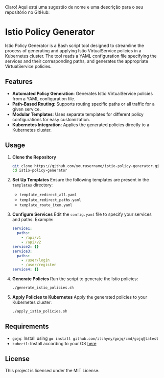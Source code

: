 Claro! Aqui está uma sugestão de nome e uma descrição para o seu repositório no GitHub:

# Istio Policy Generator

Istio Policy Generator is a Bash script tool designed to streamline the process of generating and applying Istio VirtualService policies in a Kubernetes cluster. The tool reads a YAML configuration file specifying the services and their corresponding paths, and generates the appropriate VirtualService policies.

## Features

- **Automated Policy Generation**: Generates Istio VirtualService policies from a YAML configuration file.
- **Path-Based Routing**: Supports routing specific paths or all traffic for a given service.
- **Modular Templates**: Uses separate templates for different policy configurations for easy customization.
- **Kubernetes Integration**: Applies the generated policies directly to a Kubernetes cluster.

## Usage

1. **Clone the Repository**
   ```sh
   git clone https://github.com/yourusername/istio-policy-generator.git
   cd istio-policy-generator
   ```

2. **Set Up Templates**
   Ensure the following templates are present in the `templates` directory:
   - `template_redirect_all.yaml`
   - `template_redirect_paths.yaml`
   - `template_route_item.yaml`

3. **Configure Services**
   Edit the `config.yaml` file to specify your services and paths. Example:
   ```yaml
   service1:
     paths:
       - /api/v1
       - /api/v2
   service2: {}
   service3:
     paths:
       - /user/login
       - /user/register
   service4: {}
   ```

4. **Generate Policies**
   Run the script to generate the Istio policies:
   ```sh
   ./generate_istio_policies.sh
   ```

5. **Apply Policies to Kubernetes**
   Apply the generated policies to your Kubernetes cluster:
   ```sh
   ./apply_istio_policies.sh
   ```

## Requirements

- `gojq`: Install using `go install github.com/itchyny/gojq/cmd/gojq@latest`
- `kubectl`: Install according to your OS [here](https://kubernetes.io/docs/tasks/tools/install-kubectl/)

## License

This project is licensed under the MIT License.